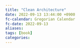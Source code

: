 ```yaml
---
title: "Clean Architecture"
date: 2022-09-13 13:44:00 +0900
fc-calendar: Gregorian Calendar
fc-date: 2022-09-13
aliases: 
tags: [book]
categories: 
---
```


